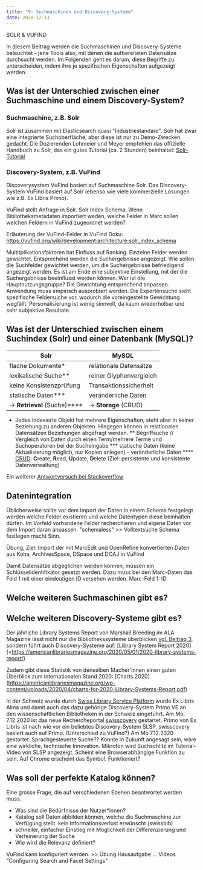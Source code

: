 ```yaml
---
title: "9: Suchmaschinen und Discovery-Systeme"
date: 2020-12-11
---
```


SOLR & VUFIND

In diesem Beitrag werden die Suchmaschinen und Discovery-Systeme beleuchtet - jene Tools also, mit denen die aufbereiteten Datensätze durchsucht werden. Im Folgenden geht es darum, diese Begriffe zu unterscheiden, indem ihre je spezifischen Eigenschaften aufgezeigt werden. 

## Was ist der Unterschied zwischen einer Suchmaschine und einem Discovery-System?

### Suchmaschine, z.B. Solr
Solr ist zusammen mit Elasticsearch quasi "Industriestandard".
Solr hat zwar eine integrierte Suchoberfläche, aber diese ist nur zu Demo-Zwecken gedacht.
Die Dozierenden Lohmeier und Meyer empfehlen das offizielle Handbuch zu Solr, das ein gutes Tutorial (ca. 2 Stunden) beinhaltet: [Solr-Tutorial](https://lucene.apache.org/solr/guide/8_7/solr-tutorial.html)

### Discovery-System, z.B. VuFind
Discoverysystem VuFind basiert auf Suchmaschine Solr.
Das Discovery-System VuFind basiert auf Solr (ebenso wie viele kommerzielle Lösungen wie z.B. Ex Libris Primo).

VuFind stellt Anfrage in Solr.
Solr Index Schema. Wenn Bibliotheksmetadaten importiert weden, welche Felder in Marc sollen welchen Feldern in VuFind zugeordnet werden?

Erläuterung der VuFind-Felder in VuFind Doku: <https://vufind.org/wiki/development:architecture:solr_index_schema>

Multitplikationsfaktoren hat Einfluss auf Ranking. Einzelne Felder werden gewichtet.
Entsprechend werden die Suchergebnisse angezeigt.
Wie sollen die Suchfelder gewichtet werden, um die Suchergebnisse befriedigend angezeigt werden.
Es ist am Ende eine subjektive Einstellung, mit der die Suchergebnisse beeinflusst werden können.
Wer ist die Hauptnutzungsgruppe? Die Gewichtung entsprechend anpassen.
Anwendung muss empirisch ausprobiert werden. 
Die Expertensuche sieht spezifische Feldersuche vor, wodurch die voreingestellte Gewichtung wegfällt.
Personalisierung ist wenig sinnvoll, da kaum wiederholbar und sehr subjektive Resultate.



## Was ist der Unterschied zwischen einem Suchindex (Solr) und einer Datenbank (MySQL)?

| Solr                        | MySQL                       |
| --------------------------- | --------------------------  |
| flache Dokumente*           | relationale Datensätze      |
| lexikalische Suche**        | reiner Glyphenvergleich     |
| keine Konsistenzprüfung     | Transaktionssicherheit      |
| statische Daten***          | veränderliche Daten         |
| -> **Retrieval** (Suche)****| -> **Storage** (CRUD)       |
  

* Jedes indexierte Objekt hat mehrere Eigenschaften, steht aber in keiner Beziehung zu anderen Objekten. Hingegen können in relationalen Datensätzen Beziehungen abgefragt werden.
** Begriffsuche // Vergleich von Daten durch einen Term/mehrere Terme und Suchoperatoren bei der Sucheingabe
*** statische Daten (keine Aktualisierung möglich, nur Kopien anlegen) - veränderliche Daten 
**** [CRUD](https://de.wikipedia.org/wiki/CRUD): **C**reate, **R**ead, **U**pdate, **D**elete (Ziel: persistente und konsistente Datenverwaltung)

Ein weiterer [Antwortversuch bei Stackoverflow](https://stackoverflow.com/a/4961973)



## Datenintegration

Üblicherweise sollte vor dem Import der Daten in einem Schema festgelegt werden welche Felder existieren und welche Datentypen diese beinhalten dürfen.
Im Vorfeld vorhandene Felder recherchieren und eigene Daten vor dem Import daran anpassen.
"schemaless" >> Volltextsuche
Schema festlegen macht Sinn.

Übung, Ziel: Import der mit MarcEdit und OpenRefine konvertierten Daten aus Koha, ArchivesSpace, DSpace und DOAJ in VuFind

Damit Datensätze abgeglichen werden können, müssen ein Schlüsselidentifikator gesetzt werden.
Dazu muss bei den Marc-Daten das Feld 1 mit einer eindeutigen ID versehen werden.
Marc-Feld 1: ID 

## Welche weiteren Suchmaschinen gibt es?


## Welche weiteren Discovery-Systeme gibt es?

Der jährliche Library Systems Report von Marshall Breeding im ALA Magazine lässt nicht nur die Bibliothekssysteme überblicken [vgl. Beitrag 3](https://kkbuhler.github.io/BAIN/2020/10/02/tag3.html), sondern führt auch Discovery-Systeme auf: [Library System Report 2020](<https://americanlibrariesmagazine.org/2020/05/01/2020-library-systems-report/)

Zudem gibt diese Statistik von denselben Macher'innen einen guten Überblick zum internationalen Stand 2020: [Charts 2020] (https://americanlibrariesmagazine.org/wp-content/uploads/2020/04/charts-for-2020-Library-Systems-Report.pdf)

In der Schweiz wurde durch [Swiss Library Service Platform](https://slsp.ch) wurde Ex Libris Alma und damit auch das dazu gehörige Discovery-System Primo VE an den wissenschaftlichen Bibliotheken in der Schweiz eingeführt.
Am Mo, 7.12.2020 ist das neue Rechercheportal [swisscovery](https://swisscovery.slsp.ch) gestartet.
Primo von Ex Libris ist nach wie vor ein beliebtes Discovery-System
SLSP, swisscovery basiert auch auf Primo. (Unterschied zu VuFind?)
Am Mo 7.12.2020 gestartet.
Sprachgesteuerte Suche?? Könnte in Zukunft angesagt sein, wäre eine wirkliche, technische Innovation.
Mikrofon wird Suchschlitz im Tutorial-Video von SLSP angezeigt.
Scheint eine Browserabhängige Funktion zu sein. Auf Chrome erscheint das Symbol. Funktioniert?

## Was soll der perfekte Katalog können?
Eine grosse Frage, die auf verschiedenen Ebenen beantwortet werden muss.
- Was sind die Bedürfnisse der Nutzer*innen? 
- Katalog soll Daten abbilden können, welche die Suchmaschine zur Verfügung stellt.
kein Informationsverlust erwünscht (swissbib)
- schneller, einfacher Einstieg mit Möglichkeit der Differenzierung und Verfeinerung der Suche
- Wie wird die Relevanz definiert?

VuFind kann konfiguriert werden. >> Übung Hausaufgabe ... Videos "Configuring Search and Facet Settings"

